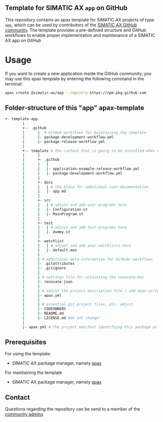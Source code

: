 ## Template for SIMATIC AX `app` on GitHub

This repository contains an apax template for SIMATIC AX projects of type `app`, which can be used by contributors of the [SIMATIC AX GitHub community](https://github.com/simatic-ax). The template provides a pre-defined structure and GitHub workflows to enable proper implementation and maintenance of a SIMATIC AX app on GitHub

# Usage

If you want to create a new application inside the GitHub community, you may use this apax template by entering the following command in the terminal:

```bash
apax create @simatic-ax/app --registry https://npm.pkg.github.com
```

## Folder-structure of this "app" apax-template

```bash
+- template-app
        |     
        +-- .github
        |      |  # GitHub workflows for maintaining the template
        |      |- package-development-workflow.yml
        |      |- package-release-workflow.yml
        |
        +-- template # the content that is going to be installed when using @simatic-ax/app during an apax create
        |      |
        |      +- .github
        |      |   | 
        |      |   |- application-example-release-workflow.yml
        |      |   |- package-development-workflow.yml
        |      |
        |      +- docs
        |      |   | # the place for additional user-documentation
        |      |   |- app.md
        |      |
        |      +- src
        |      |   | # adjust and add user-programs here
        |      |   |- Configuration.st
        |      |   |- MainProgram.st
        |      |
        |      +- test
        |      |   | # adjust and add test-programs here
        |      |   |- dummy.st
        |      |
        |      +- watchlist
        |      |   | # adjust and add your watchlists here
        |      |   |- default.mon
        |      |
        |      | # additional meta-information for GitHub/-workflows
        |      |- .gitattributes
        |      |- .gitignore
        |      |
        |      | # settings file for activating the renovate-bot
        |      |- renovate.json
        |      |
        |      | # adjust the project description file / add apax-scripts
        |      |- apax.yml
        |      |
        |      | # essential git project files, pls. adjust
        |      |- CODEOWNERS
        |      |- README.md
        |      |- LICENSE.md #do not change!
        |
        |- apax.yml # The project manifest identifying this package as a template
```

## Prerequisites

For using the template:
- SIMATIC AX package manager, namely [apax](https://console.simatic-ax.siemens.io/downloads)

For maintaining the template
- SIMATIC AX package manager, namely [apax](https://console.simatic-ax.siemens.io/downloads)

## Contact

Questions regarding the repository can be send to a member of the [community admins](https://github.com/orgs/simatic-ax/teams/toa-teamofaxion)
